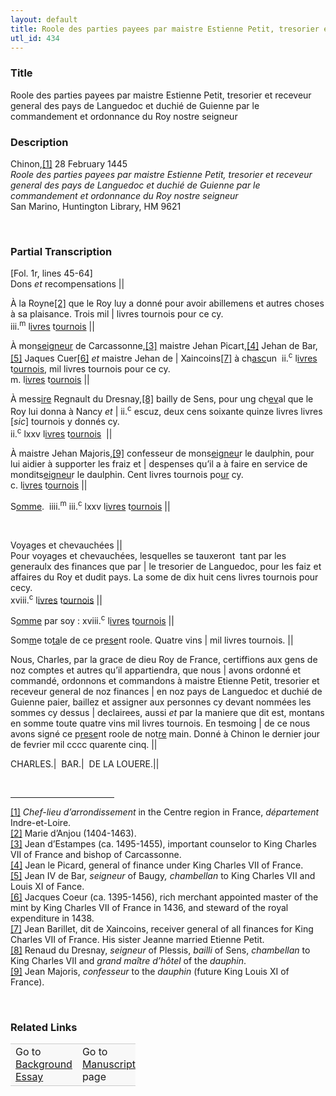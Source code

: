 ```yaml
---  
layout: default  
title: Roole des parties payees par maistre Estienne Petit, tresorier et receveur general des pays de Languedoc et duchié de Guienne par le commandement et ordonnance du Roy nostre seigneur  
utl_id: 434
---
```


### Title

Roole des parties payees par maistre Estienne Petit, tresorier et receveur general des pays de Languedoc et duchié de Guienne par le commandement et ordonnance du Roy nostre seigneur

### Description

<p>Chinon,<a href="#_ftn1" name="_ftnref1" title="" id="_ftnref1">[1]</a> 28 February 1445<br /><em>Roole des parties payees par maistre Estienne Petit, tresorier et receveur general des pays de Languedoc et duchié de Guienne par le commandement et ordonnance du Roy nostre seigneur</em><br />
San Marino, Huntington Library, HM 9621</p>
<p> </p>


### Partial Transcription

<p>[Fol. 1r, lines 45-64]<br />
Dons <em>et</em> recompensations ||</p>
<p>À la Royne<a href="#_ftn2" name="_ftnref2" title="" id="_ftnref2">[2]</a> que le Roy luy a donné pour avoir abillemens et autres choses à sa plaisance. Trois mil | livres tournois pour ce cy.<br />
iii.<sup>m</sup> l<u>ivres</u> t<u>ournois</u> ||</p>
<p>À mon<u>seigneur</u> de Carcassonne,<a href="#_ftn3" name="_ftnref3" title="" id="_ftnref3">[3]</a> maistre Jehan Picart,<a href="#_ftn4" name="_ftnref4" title="" id="_ftnref4">[4]</a> Jehan de Bar,<a href="#_ftn5" name="_ftnref5" title="" id="_ftnref5">[5]</a> Jaques Cuer<a href="#_ftn6" name="_ftnref6" title="" id="_ftnref6">[6]</a> <em>et</em> maistre Jehan de | Xaincoins<a href="#_ftn7" name="_ftnref7" title="" id="_ftnref7">[7]</a> à ch<u>asc</u>un  ii.<sup>c</sup> l<u>ivres</u> t<u>ournois</u>, mil livres tournois pour ce cy.<br />
m. l<u>ivres</u> t<u>ournois</u> ||</p>
<p>À mess<u>ire</u> Regnault du Dresnay,<a href="#_ftn8" name="_ftnref8" title="" id="_ftnref8">[8]</a> bailly de Sens, pour ung ch<u>ev</u>al que le Roy lui donna à Nancy <em>et</em> | ii.<sup>c</sup> escuz, deux cens soixante quinze livres livres [<em>sic</em>] tournois y donnés cy.   <br />
ii.<sup>c</sup> lxxv l<u>ivres</u> t<u>ournois</u>  ||</p>
<p>À maistre Jehan Majoris,<a href="#_ftn9" name="_ftnref9" title="" id="_ftnref9">[9]</a> confesseur de mons<u>eigneu</u>r le daulphin, pour lui aidier à supporter les fraiz et | despenses qu’il a à faire en service de mondits<u>eigneu</u>r le daulphin. Cent livres tournois po<u>ur</u> cy.       <br />
c. l<u>ivres</u> t<u>ournois</u> ||</p>
<p>S<u>omme</u>.  iiii.<sup>m</sup> iii.<sup>c</sup> lxxv l<u>ivres</u> t<u>ournois</u> ||</p>
<p> </p>
<p>Voyages et chevauchées ||<br />
Pour voyages et chevauchées, lesquelles se tauxeront  tant par les generaulx des finances que par | le tresorier de Languedoc, pour les faiz et affaires du Roy et dudit pays. La some de dix huit cens livres tournois pour cecy.<br />
xviii.<sup>c</sup> l<u>ivres</u> t<u>ournois</u> ||</p>
<p>S<u>omme</u> par soy : xviii.<sup>c</sup> l<u>ivres</u> t<u>ournois</u> ||</p>
<p>Som<u>m</u>e to<u>ta</u>le de ce pr<u>ese</u>nt roole. Quatre vins | mil livres tournois. ||</p>
<p>Nous, Charles, par la grace de dieu Roy de France, certiffions aux gens de noz comptes et autres qu’il appartiendra, que nous | avons ordonné et commandé, ordonnons et commandons à maistre Etienne Petit, tresorier et receveur general de noz finances | en noz pays de Languedoc et duchié de Guienne paier, baillez et assigner aux personnes cy devant nommées les sommes cy dessus | declairees, aussi <em>et</em> par la maniere que dit est, montans en somme toute quatre vins mil livres tournois. En tesmoing | de ce nous avons signé ce p<u>rese</u>nt roole de not<u>re</u> main. Donné à Chinon le dernier jour de fevrier mil cccc quarente cinq. ||</p>
<p>CHARLES.|  BAR.|  DE LA LOUERE.||</p>
<div> 
<hr align="left" size="1" width="33%" /><div id="ftn1"><a href="#_ftnref1" name="_ftn1" title="" id="_ftn1">[1]</a> <em>C</em><em>hef-lieu d’arrondissement</em> in the Centre region in France, <em>département</em> Indre-et-Loire.</div>
<div id="ftn2"><a href="#_ftnref2" name="_ftn2" title="" id="_ftn2">[2]</a> Marie d’Anjou (1404-1463).</div>
<div id="ftn3"><a href="#_ftnref3" name="_ftn3" title="" id="_ftn3">[3]</a> Jean d’Estampes (ca. 1495-1455), important counselor to King Charles VII of France and bishop of Carcassonne.</div>
<div id="ftn4"><a href="#_ftnref4" name="_ftn4" title="" id="_ftn4">[4]</a> Jean le Picard, general of finance under King Charles VII of France.</div>
<div id="ftn5"><a href="#_ftnref5" name="_ftn5" title="" id="_ftn5">[5]</a> Jean IV de Bar, <em>seigneur</em> of Baugy<em>, chambellan</em> to King Charles VII and Louis XI of Fance.</div>
<div id="ftn6"><a href="#_ftnref6" name="_ftn6" title="" id="_ftn6">[6]</a> Jacques Coeur (ca. 1395-1456), rich merchant appointed master of the mint by King Charles VII of France in 1436, and steward of the royal expenditure in 1438.</div>
<div id="ftn7"><a href="#_ftnref7" name="_ftn7" title="" id="_ftn7">[7]</a> Jean Barillet, dit de Xaincoins, receiver general of all finances for King Charles VII of France. His sister Jeanne married Etienne Petit.</div>
<div id="ftn8"><a href="#_ftnref8" name="_ftn8" title="" id="_ftn8">[8]</a> Renaud du Dresnay, <em>seigneur</em> of Plessis, <em>bailli</em> of Sens, <em>chambellan</em> to King Charles VII and <em>grand maître d’hôtel</em> of the <em>dauphin</em>.</div>
<div id="ftn9"><a href="#_ftnref9" name="_ftn9" title="" id="_ftn9">[9]</a> Jean Majoris, <em>confesseur</em> to the <em>dauphin</em> (future King Louis XI of France).</div>
</div>
<p> </p>


### Related Links

<table border="0.5" cellpadding="1" cellspacing="1" style="width: 200px; background-color:#F8F8F8;">
    <tbody style="border-color:#ccc">
        <tr style="border-color:#ccc">
            <td>Go to <a href="https://centerfordigitalhumanities.github.io/Newberry-French-paleography/_background_essay/434" target="_blank">Background Essay</a></td>
            <td>Go to <a href="https://centerfordigitalhumanities.github.io/Newberry-French-paleography/www/record.html?id=434" target="_blank">Manuscript</a> page</td>
        </tr>
    </tbody>
</table>